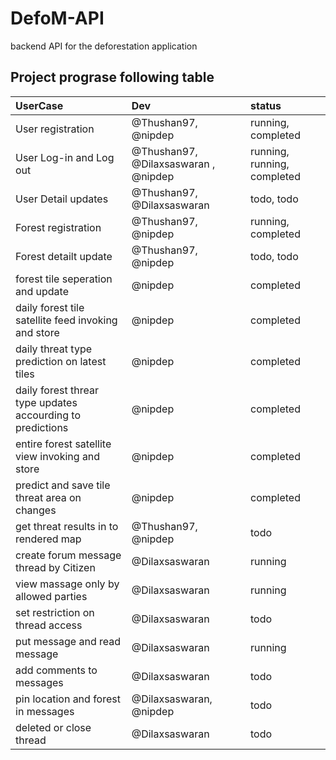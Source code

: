 # DefoM-API
backend API for the deforestation application


## Project prograse following table
| UserCase | Dev | status |
| :---     | :---| :---   |
| User registration | @Thushan97, @nipdep | running, completed |
| User Log-in and Log out | @Thushan97, @Dilaxsaswaran , @nipdep | running, running, completed |
| User Detail updates | @Thushan97, @Dilaxsaswaran | todo, todo |
| Forest registration | @Thushan97, @nipdep | running, completed |
| Forest detailt update | @Thushan97, @nipdep | todo, todo |
| forest tile seperation and update | @nipdep | completed |
| daily forest tile satellite feed invoking and store | @nipdep | completed |
| daily threat type prediction on latest tiles | @nipdep | completed |
| daily forest threar type updates accourding to predictions | @nipdep | completed |
| entire forest satellite view invoking and store | @nipdep | completed |
| predict and save tile threat area on changes | @nipdep | completed |
| get threat results in to rendered map | @Thushan97, @nipdep | todo |
| create forum message thread by Citizen | @Dilaxsaswaran | running |
| view massage only by allowed parties | @Dilaxsaswaran | running |
| set restriction on thread access | @Dilaxsaswaran | todo |
| put message and read message | @Dilaxsaswaran | running |
| add comments to messages | @Dilaxsaswaran | todo |
| pin location and forest in messages | @Dilaxsaswaran, @nipdep | todo |
| deleted or close thread | @Dilaxsaswaran | todo |
